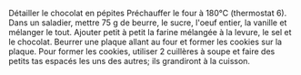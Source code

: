 Détailler le chocolat en pépites
Préchauffer le four à 180°C (thermostat 6).
Dans un saladier, mettre 75 g de beurre, le sucre, l'oeuf entier, la vanille et mélanger le tout.
Ajouter petit à petit la farine mélangée à la levure, le sel et le chocolat.
Beurrer une plaque allant au four et former les cookies sur la plaque. Pour former les cookies, utiliser 2 cuillères à soupe et faire des petits tas espacés les uns des autres; ils grandiront à la cuisson.
